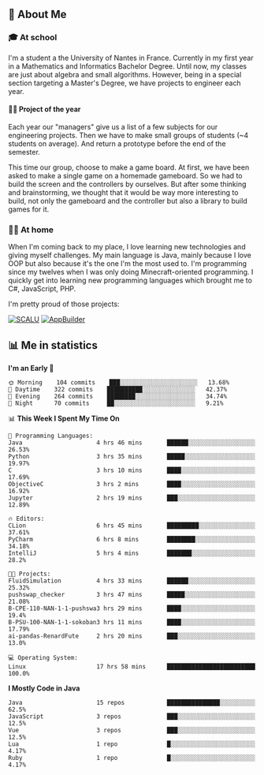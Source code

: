 ## 👀 About Me

### 🎓 At school

I'm a student a the University of Nantes in France. Currently in my first year in a Mathematics and Informatics Bachelor Degree. Until now, my classes are just about algebra and small algorithms. However, being in a special section targeting a Master's Degree, we have projects to engineer each year. 

#### 🔧🔬 Project of the year

Each year our "managers" give us a list of a few subjects for our engineering projects. Then we have to make small groups of students (~4 students on average). And return a prototype before the end of the semester.

This time our group, choose to make a game board. At first, we have been asked to make a single game on a homemade gameboard. So we had to build the screen and the controllers by ourselves. 
But after some thinking and brainstorming, we thought that it would be way more interesting to build, not only the gameboard and the controller but also a library to build games for it.

### 👨‍💻 At home

When I'm coming back to my place, I love learning new technologies and giving myself challenges. My main language is Java, mainly because I love OOP but also because it's the one I'm the most used to. I'm programming since my twelves when I was only doing Minecraft-oriented programming.  I quickly get into learning new programming languages which brought me to C#, JavaScript, PHP. 

I'm pretty proud of those projects:

[![SCALU](https://github-readme-stats.vercel.app/api/pin?username=renardfute&repo=SCALU)](https://github.com/renardfute/scalu)
[![AppBuilder](https://github-readme-stats.vercel.app/api/pin?username=pulsedev2&repo=AppBuilder)](https://github.com/pulsedev2/AppBuilder)

## 📊 Me in statistics
<!--START_SECTION:waka-->
**I'm an Early 🐤** 

```text
🌞 Morning    104 commits    ███░░░░░░░░░░░░░░░░░░░░░░   13.68% 
🌆 Daytime    322 commits    ██████████░░░░░░░░░░░░░░░   42.37% 
🌃 Evening    264 commits    ████████░░░░░░░░░░░░░░░░░   34.74% 
🌙 Night      70 commits     ██░░░░░░░░░░░░░░░░░░░░░░░   9.21%

```


📊 **This Week I Spent My Time On** 

```text
💬 Programming Languages: 
Java                     4 hrs 46 mins       ██████░░░░░░░░░░░░░░░░░░░   26.53% 
Python                   3 hrs 35 mins       █████░░░░░░░░░░░░░░░░░░░░   19.97% 
C                        3 hrs 10 mins       ████░░░░░░░░░░░░░░░░░░░░░   17.69% 
ObjectiveC               3 hrs 2 mins        ████░░░░░░░░░░░░░░░░░░░░░   16.92% 
Jupyter                  2 hrs 19 mins       ███░░░░░░░░░░░░░░░░░░░░░░   12.89%

🔥 Editors: 
CLion                    6 hrs 45 mins       █████████░░░░░░░░░░░░░░░░   37.61% 
PyCharm                  6 hrs 8 mins        ████████░░░░░░░░░░░░░░░░░   34.18% 
IntelliJ                 5 hrs 4 mins        ███████░░░░░░░░░░░░░░░░░░   28.2%

🐱‍💻 Projects: 
FluidSimulation          4 hrs 33 mins       ██████░░░░░░░░░░░░░░░░░░░   25.32% 
pushswap_checker         3 hrs 47 mins       █████░░░░░░░░░░░░░░░░░░░░   21.08% 
B-CPE-110-NAN-1-1-pushswa3 hrs 29 mins       ████░░░░░░░░░░░░░░░░░░░░░   19.4% 
B-PSU-100-NAN-1-1-sokoban3 hrs 11 mins       ████░░░░░░░░░░░░░░░░░░░░░   17.79% 
ai-pandas-RenardFute     2 hrs 20 mins       ███░░░░░░░░░░░░░░░░░░░░░░   13.0%

💻 Operating System: 
Linux                    17 hrs 58 mins      █████████████████████████   100.0%

```

**I Mostly Code in Java** 

```text
Java                     15 repos            ███████████████░░░░░░░░░░   62.5% 
JavaScript               3 repos             ███░░░░░░░░░░░░░░░░░░░░░░   12.5% 
Vue                      3 repos             ███░░░░░░░░░░░░░░░░░░░░░░   12.5% 
Lua                      1 repo              █░░░░░░░░░░░░░░░░░░░░░░░░   4.17% 
Ruby                     1 repo              █░░░░░░░░░░░░░░░░░░░░░░░░   4.17%

```



<!--END_SECTION:waka-->
